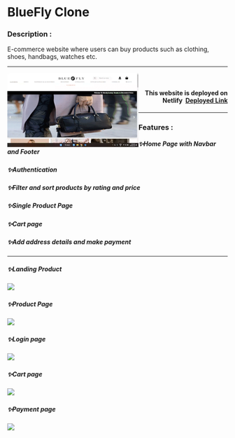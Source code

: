 <h1>BlueFly Clone</h1>
 
<h3>Description :</h3>
E-commerce website where users can buy products such as clothing, shoes, handbags, watches etc.

---

<div height="400px">
 <span>&nbsp;<img align="left" width="300px" alt="picture of coder" src="https://github.com/Abhi11sep/Abhi11sep/blob/main/blue%20fly.gif"/></span>
<h4 align="right">&nbsp;This website is deployed on Netlify  &nbsp;<a align="right" href=""/>Deployed Link</a></h4>
</div>














---






<h3>Features :</h3>
<h5>✨Home Page with Navbar and Footer</h5>
<h5>✨Authentication</h5>
<h5>✨Filter and sort products by rating and price</h5>
<h5>✨Single Product Page</h5>
<h5>✨Cart page</h5>
<h5>✨Add address details and make payment </h5>

---

<!-- <h3>Some Glimps of Project :</h3>
![Screenshot (3)](https://user-images.githubusercontent.com/107463246/221780846-9a63f4ec-f701-42a6-9e71-93530e872fa4.png)
![Screenshot (4)](https://user-images.githubusercontent.com/107463246/221781157-17d9e377-17fc-4bf5-91f1-1377a0c70d0c.png)
![Screenshot (5)](https://user-images.githubusercontent.com/107463246/221781360-d81e8e96-fab7-4625-9266-d34ce2e6702a.png)
![Screenshot (6)](https://user-images.githubusercontent.com/107463246/221781487-16dc7bc5-21e3-4632-bc7f-0d381c7fa2d7.png)
![Screenshot (7)](https://user-images.githubusercontent.com/107463246/221781602-a54ed382-4dc1-47f0-a51f-1129d9eca66d.png)

-->

<h5>✨Landing Product</h5>
<img src="https://user-images.githubusercontent.com/107463246/221780846-9a63f4ec-f701-42a6-9e71-93530e872fa4.png"/>

<h5>✨Product Page</h5>
<img src="https://user-images.githubusercontent.com/107463246/221781157-17d9e377-17fc-4bf5-91f1-1377a0c70d0c.png"/>

<h5>✨Login page</h5>
<img src="https://user-images.githubusercontent.com/107463246/221781360-d81e8e96-fab7-4625-9266-d34ce2e6702a.png"/>

<h5>✨Cart page</h5>
<img src="https://user-images.githubusercontent.com/107463246/221781487-16dc7bc5-21e3-4632-bc7f-0d381c7fa2d7.png" />

<h5>✨Payment page</h5>
<img src="https://user-images.githubusercontent.com/107463246/221781602-a54ed382-4dc1-47f0-a51f-1129d9eca66d.png"/>


